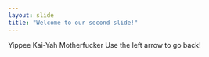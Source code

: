 ```yaml
---
layout: slide
title: "Welcome to our second slide!"
---
```

Yippee Kai-Yah Motherfucker
Use the left arrow to go back!
